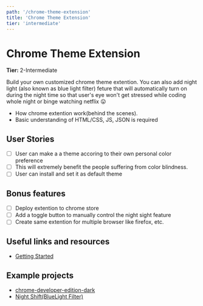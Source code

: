 ```yaml
---
path: '/chrome-theme-extension'
title: 'Chrome Theme Extension'
tier: 'intermediate'
---
```


# Chrome Theme Extension

**Tier:** 2-Intermediate

Build your own customized chrome theme extention. You can also add night light (also known as blue light filter) feture that will automatically turn on during the night time so that user's eye won't get stressed while coding whole night or binge watching netflix 😛

- How chrome extention work(behind the scenes).
- Basic understanding of HTML/CSS, JS, JSON is required

## User Stories

- [ ] User can make a a theme accoring to their own personal color preference
- [ ] This will extremely benefit the people suffering from color blindness.
- [ ] User can install and set it as default theme

## Bonus features

- [ ] Deploy extention to chrome store
- [ ] Add a toggle button to manually control the night sight feature
- [ ] Create same extention for multiple browser like firefox, etc.

## Useful links and resources

- [Getting Started](https://developer.chrome.com/extensions/getstarted)

## Example projects

- [chrome-developer-edition-dark](https://github.com/KeenRivals/chrome-developer-edition-dark)
- [Night Shift(BlueLight Filter)](https://chrome.google.com/webstore/detail/night-shiftbluelight-filt/hkjikimiiojjiiffmgngnkefacpbgajl?hl=en)
